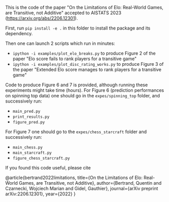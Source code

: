 This is the code of the paper "On the Limitations of Elo: Real-World Games, are Transitive, not Additive" accepted to AISTATS 2023 (https://arxiv.org/abs/2206.12301).

First, run `pip install -e .` in this folder to install the package and its dependency.

Then one can launch 2 scripts which run in minutes:
- `ipython -i examples/plot_elo_breaks.py` to produce Figure 2 of the paper "Elo score fails to rank players for a transitive game"
- `ipython -i examples/plot_disc_rating_works.py` to produce Figure 3 of the paper "Extended Elo score manages to rank players for a transitive game"

Code to produce Figure 6 and 7 is provided, although running these experiments might take time (hours).
For Figure 6 (prediction performances on spinning top data) one should go in the `expes/spinning_top` folder, and successively run:
- `main_pred.py`
- `print_results.py`
- `figure_pred.py`

For Figure 7 one should go to the `expes/chess_starcraft` folder and successively run:
- `main_chess.py`
- `main_starcraft.py`
- `figure_chess_starcraft.py`

If you found this code useful, please cite

@article{bertrand2022limitations,
  title={On the Limitations of Elo: Real-World Games, are Transitive, not Additive},
  author={Bertrand, Quentin and Czarnecki, Wojciech Marian and Gidel, Gauthier},
  journal={arXiv preprint arXiv:2206.12301},
  year={2022}
}
